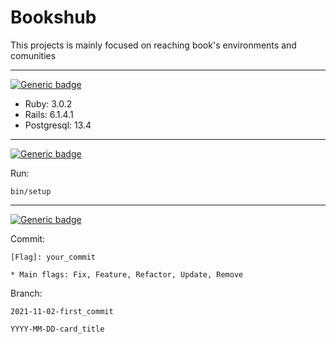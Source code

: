 # Bookshub

This projects is mainly focused on reaching book's environments and comunities 

<hr>

[![Generic badge](https://img.shields.io/badge/Specs--blue.svg)](https://shields.io/)

- Ruby: 3.0.2
- Rails: 6.1.4.1
- Postgresql: 13.4

<hr>

[![Generic badge](https://img.shields.io/badge/Install--blue.svg)](https://shields.io/)

Run:
```
bin/setup
```

<hr>

[![Generic badge](https://img.shields.io/badge/Patterns--blue.svg)](https://shields.io/)

Commit:
```
[Flag]: your_commit

* Main flags: Fix, Feature, Refactor, Update, Remove
```

Branch:
```
2021-11-02-first_commit

YYYY-MM-DD-card_title
```


